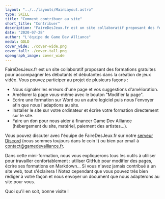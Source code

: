 ```yaml
---
layout: "../../layouts/MainLayout.astro"
type: SKILL
title: "Comment contribuer au site"
short_title: "Contribuer"
description: "FaireDesJeux.fr est un site collaboratif proposant des formations gratuites pour les débutants et débutantes. Voici comment participer au projet !"
date: "2020-07-28"
author: "L'équipe de Game Dev Alliance"
medal: GOLD
cover_wide: ./cover-wide.png
cover_tall: ./cover-tall.png
opengraph_image: cover_wide
---
```


FaireDesJeux.fr est un site collaboratif proposant des formations gratuites pour accompagner les débutants et débutantes dans la création de jeux vidéo. Vous pouvez participer au projet de plusieurs façons :

- Nous signaler les erreurs d'une page et vos suggestions d'amélioration.
- Améliorer la page vous-même avec le bouton "Modifier la page".
- Ecrire une formation sur Word ou un autre logiciel puis nous l'envoyer afin que nous l'adaptions au site.
- Installer le site sur votre ordinateur et écrire votre formation directement sur le site.
- Faire un don pour nous aider à financer Game Dev Alliance (hébergement du site, matériel, paiement des artistes...).

Vous pouvez discuter avec l'équipe de FaireDesJeux.fr sur notre [serveur Discord](https://discord.gg/RrBppaj) (nous sommes toujours dans le coin !) ou bien par email à contact@gamedevalliance.fr.

Dans cette mini-formation, nous vous expliquerons tous les outils à utiliser pour travailler confortablement : utiliser GitHub pour modifier des pages, écrire ses formations en Markdown... Si vous n'avez jamais contribué à un site web, tout s'éclairera ! Notez cependant que vous pouvez très bien rédiger à votre façon et nous envoyer un document que nous adapterons au site pour vous.

Quoi qu'il en soit, bonne visite !
